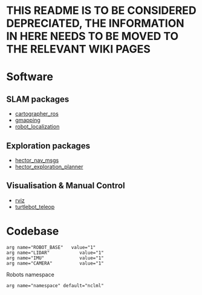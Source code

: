 # THIS README IS TO BE CONSIDERED DEPRECIATED, THE INFORMATION IN HERE NEEDS TO BE MOVED TO THE RELEVANT WIKI PAGES

# Software
## SLAM packages
* [cartographer_ros](https://github.com/googlecartographer/cartographer_ros)
* [gmapping](http://wiki.ros.org/gmapping)
* [robot_localization](http://wiki.ros.org/robot_localization)
## Exploration packages
* [hector_nav_msgs](http://wiki.ros.org/hector_nav_msgs)
* [hector_exploration_planner](http://wiki.ros.org/hector_exploration_planner)
## Visualisation & Manual Control
* [rviz](http://wiki.ros.org/rviz)
* [turtlebot_teleop](http://wiki.ros.org/turtlebot_teleop)
# Codebase
```
arg name="ROBOT_BASE"   value="1"
arg name="LIDAR"           value="1"
arg name="IMU"             value="1"
arg name="CAMERA"          value="1"
```
Robots namespace
```
arg name="namespace" default="nclml"
```
